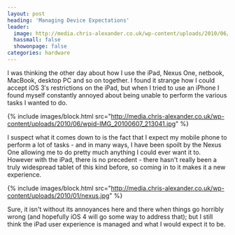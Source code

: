 ```yaml
---
layout: post
heading: 'Managing Device Expectations'
leader:
  image: http://media.chris-alexander.co.uk/wp-content/uploads/2010/06/wpid-IMG_20100607_213041.jpg
  hassmall: false
  showonpage: false
categories: hardware
---
```


I was thinking the other day about how I use the iPad, Nexus One, netbook, MacBook, desktop PC and so on together. I found it strange how I could accept iOS 3′s restrictions on the iPad, but when I tried to use an iPhone I found myself constantly annoyed about being unable to perform the various tasks I wanted to do.

{% include images/block.html src="http://media.chris-alexander.co.uk/wp-content/uploads/2010/06/wpid-IMG_20100607_213041.jpg" %}

I suspect what it comes down to is the fact that I expect my mobile phone to perform a lot of tasks - and in many ways, I have been spoilt by the Nexus One allowing me to do pretty much anything I could ever want it to. However with the iPad, there is no precedent - there hasn't really been a truly widespread tablet of this kind before, so coming in to it makes it a new experience.

{% include images/block.html src="http://media.chris-alexander.co.uk/wp-content/uploads/2010/01/nexus.jpg" %}

Sure, it isn't without its annoyances here and there when things go horribly wrong (and hopefully iOS 4 will go some way to address that); but I still think the iPad user experience is managed and what I would expect it to be. 
